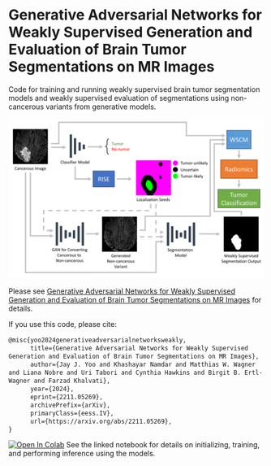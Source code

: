 # Generative Adversarial Networks for Weakly Supervised Generation and Evaluation of Brain Tumor Segmentations on MR Images
Code for training and running weakly supervised brain tumor segmentation models and weakly supervised evaluation of segmentations using non-cancerous variants from generative models. 

![Flowchart](flowchart.png)

Please see [Generative Adversarial Networks for Weakly Supervised Generation and Evaluation of Brain Tumor Segmentations on MR Images](https://arxiv.org/abs/2211.05269) for details.

If you use this code, please cite:
```
@misc{yoo2024generativeadversarialnetworksweakly,
      title={Generative Adversarial Networks for Weakly Supervised Generation and Evaluation of Brain Tumor Segmentations on MR Images}, 
      author={Jay J. Yoo and Khashayar Namdar and Matthias W. Wagner and Liana Nobre and Uri Tabori and Cynthia Hawkins and Birgit B. Ertl-Wagner and Farzad Khalvati},
      year={2024},
      eprint={2211.05269},
      archivePrefix={arXiv},
      primaryClass={eess.IV},
      url={https://arxiv.org/abs/2211.05269}, 
}
```

[![Open In Colab](https://colab.research.google.com/assets/colab-badge.svg)](https://colab.research.google.com/github/JayJaewonYoo/BrainTumorWSS_GAN/blob/main/training_inference_example.ipynb) See the linked notebook for details on initializing, training, and performing inference using the models. 
